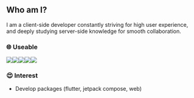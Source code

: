 ## Who am I?
I am a client-side developer constantly striving for high user experience, and deeply studying server-side knowledge for smooth collaboration.

### 🌐 Useable
<img src="https://img.shields.io/badge/Flutter-02569B?style=flat-square&logo=flutter&logoColor=white"/><img src="https://img.shields.io/badge/Jetpack Compose-4285F4?style=flat-square&logo=jetpackcompose&logoColor=white"/><img src="https://img.shields.io/badge/Golang-404143?style=flat-square&logo=goland&logoColor=white"/><img src="https://img.shields.io/badge/Typescript-3178C6?style=flat-square&logo=tsnode&logoColor=white"/><img src="https://img.shields.io/badge/Node.js-339933?style=flat-square&logo=nodedotjs&logoColor=white"/>

### 😍 Interest
- Develop packages (flutter, jetpack compose, web)
